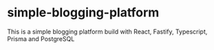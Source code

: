# simple-blogging-platform
This is a simple blogging platform build with React, Fastify, Typescript, Prisma and PostgreSQL
